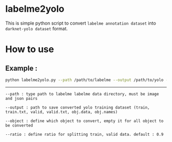 # labelme2yolo

This is simple python script to convert `labelme annotation dataset` into `darknet-yolo dataset` format.

# How to use

## Example : 
```bash
python labelme2yolo.py --path /path/to/labelme --output /path/to/yolo --object dog,cat,cow --ratio 0.9
```
---
```
--path : type path to labelme labelme data directory, must be image and json pairs

--output : path to save converted yolo training dataset (train, train.txt, valid, valid.txt, obj.data, obj.names)

--object : define which object to convert, empty it for all object to be converted

--ratio : define ratio for splitting train, valid data. default : 0.9
```
